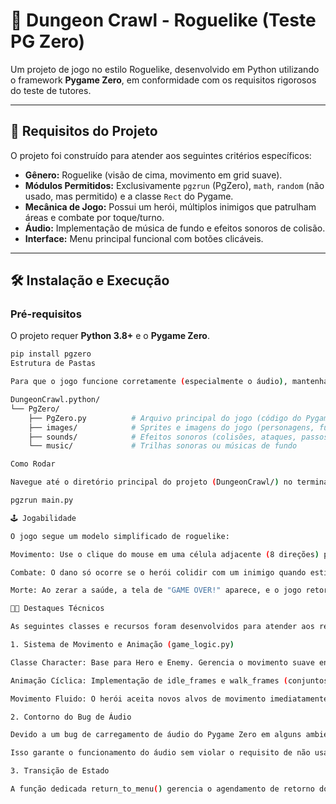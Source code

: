# 📜 Dungeon Crawl - Roguelike (Teste PG Zero)

Um projeto de jogo no estilo Roguelike, desenvolvido em Python utilizando o framework **Pygame Zero**, em conformidade com os requisitos rigorosos do teste de tutores.

---

## 🎯 Requisitos do Projeto

O projeto foi construído para atender aos seguintes critérios específicos:

- **Gênero:** Roguelike (visão de cima, movimento em grid suave).  
- **Módulos Permitidos:** Exclusivamente `pgzrun` (PgZero), `math`, `random` (não usado, mas permitido) e a classe `Rect` do Pygame.  
- **Mecânica de Jogo:** Possui um herói, múltiplos inimigos que patrulham áreas e combate por toque/turno.  
- **Áudio:** Implementação de música de fundo e efeitos sonoros de colisão.  
- **Interface:** Menu principal funcional com botões clicáveis.  

---

## 🛠️ Instalação e Execução

### Pré-requisitos
O projeto requer **Python 3.8+** e o **Pygame Zero**.

```bash
pip install pgzero
Estrutura de Pastas

Para que o jogo funcione corretamente (especialmente o áudio), mantenha a seguinte estrutura:

DungeonCrawl.python/
└── PgZero/
    ├── PgZero.py          # Arquivo principal do jogo (código do Pygame Zero)
    ├── images/            # Sprites e imagens do jogo (personagens, fundo etc.)
    ├── sounds/            # Efeitos sonoros (colisões, ataques, passos, etc.)
    └── music/             # Trilhas sonoras ou músicas de fundo

Como Rodar

Navegue até o diretório principal do projeto (DungeonCrawl/) no terminal e execute:

pgzrun main.py

🕹️ Jogabilidade

O jogo segue um modelo simplificado de roguelike:

Movimento: Use o clique do mouse em uma célula adjacente (8 direções) para mover o herói. O movimento é suave e animado, mas restrito ao grid.

Combate: O dano só ocorre se o herói colidir com um inimigo quando estiver parado (simulando a mecânica de turnos).

Morte: Ao zerar a saúde, a tela de "GAME OVER!" aparece, e o jogo retorna automaticamente ao menu principal após 3 segundos.

🧑‍💻 Destaques Técnicos

As seguintes classes e recursos foram desenvolvidos para atender aos requisitos estritos:

1. Sistema de Movimento e Animação (game_logic.py)

Classe Character: Base para Hero e Enemy. Gerencia o movimento suave entre células (update_movement) e a animação de sprites.

Animação Cíclica: Implementação de idle_frames e walk_frames (conjuntos de 4 quadros: _1 a _4) para garantir a animação de sprite cíclica exigida.

Movimento Fluido: O herói aceita novos alvos de movimento imediatamente após um clique, melhorando a jogabilidade.

2. Contorno do Bug de Áudio

Devido a um bug de carregamento de áudio do Pygame Zero em alguns ambientes, a música de fundo (fundo.mp3) é carregada via pygame.mixer.music.load() e não via music.play().

Isso garante o funcionamento do áudio sem violar o requisito de não usar o módulo principal do Pygame (exceto a classe Rect).

3. Transição de Estado

A função dedicada return_to_menu() gerencia o agendamento de retorno do GAME OVER, garantindo que a música seja parada e que o estado mude sem conflitos.
